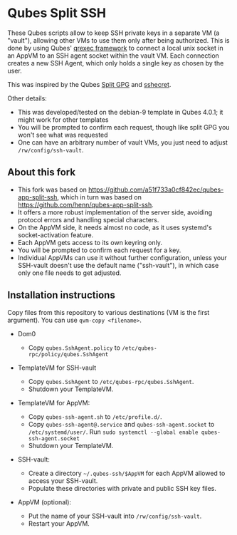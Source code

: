# Qubes Split SSH

These Qubes scripts allow to keep SSH private keys in a separate VM (a "vault"), allowing other VMs to use them only after being authorized. This
is done by using Qubes' [qrexec framework](https://www.qubes-os.org/doc/qrexec2/) to connect a local unix socket in an AppVM to an SSH agent socket within the vault VM. Each connection creates a new SSH Agent, which only holds a single key as chosen by the user.

This was inspired by the Qubes [Split GPG](https://www.qubes-os.org/doc/split-gpg/) and [sshecret](https://github.com/thcipriani/sshecret).

Other details:
- This was developed/tested on the debian-9 template in Qubes 4.0.1; it might work for other templates
- You will be prompted to confirm each request, though like split GPG you won't see what was requested
- One can have an arbitrary number of vault VMs, you just need to adjust `/rw/config/ssh-vault`.

## About this fork

- This fork was based on https://github.com/a51f733a0cf842ec/qubes-app-split-ssh, which in turn was based on https://github.com/henn/qubes-app-split-ssh.
- It offers a more robust implementation of the server side, avoiding protocol errors and handling special characters.
- On the AppVM side, it needs almost no code, as it uses systemd's socket-activation feature.
- Each AppVM gets access to its own keyring only.
- You will be prompted to confirm each request for a key.
- Individual AppVMs can use it without further configuration, unless your SSH-vault doesn't use the default name ("ssh-vault"), in which case only one file needs to get adjusted.

## Installation instructions

Copy files from this repository to various destinations (VM is the first argument). You can use `qvm-copy <filename>`.

- Dom0

  * Copy `qubes.SshAgent.policy` to `/etc/qubes-rpc/policy/qubes.SshAgent`

- TemplateVM for SSH-vault

  * Copy `qubes.SshAgent` to `/etc/qubes-rpc/qubes.SshAgent`.
  * Shutdown your TemplateVM.

- TemplateVM for AppVM:

  * Copy `qubes-ssh-agent.sh` to `/etc/profile.d/`.
  * Copy `qubes-ssh-agent@.service` and `qubes-ssh-agent.socket` to `/etc/systemd/user/`. Run `sudo systemctl --global enable qubes-ssh-agent.socket`
  * Shutdown your TemplateVM.

- SSH-vault:

  * Create a directory `~/.qubes-ssh/$AppVM` for each AppVM allowed to access your SSH-vault.
  * Populate these directories with private and public SSH key files.

- AppVM (optional):

  * Put the name of your SSH-vault into `/rw/config/ssh-vault`.
  * Restart your AppVM.
